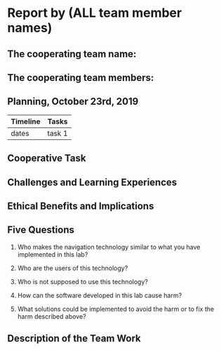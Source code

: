 # Report by (ALL team member names)
## The cooperating team name:
## The cooperating team members:

## Planning, October 23rd, 2019

| Timeline  | Tasks |
| ----------- | ----------- |
|   dates    |    task 1   |

## Cooperative Task


## Challenges and Learning Experiences


## Ethical Benefits and Implications


## Five Questions
1. Who makes the navigation technology similar to what you have implemented in this lab?

2. Who are the users of this technology?

3. Who is not supposed to use this technology?

4. How can the software developed in this lab cause harm?

5. What solutions could be implemented to avoid the harm or to fix the harm described above?

## Description of the Team Work
